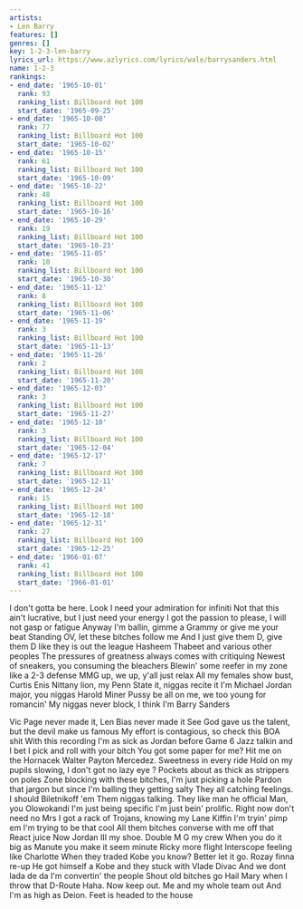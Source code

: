 ```yaml
---
artists:
- Len Barry
features: []
genres: []
key: 1-2-3-len-barry
lyrics_url: https://www.azlyrics.com/lyrics/wale/barrysanders.html
name: 1-2-3
rankings:
- end_date: '1965-10-01'
  rank: 93
  ranking_list: Billboard Hot 100
  start_date: '1965-09-25'
- end_date: '1965-10-08'
  rank: 77
  ranking_list: Billboard Hot 100
  start_date: '1965-10-02'
- end_date: '1965-10-15'
  rank: 61
  ranking_list: Billboard Hot 100
  start_date: '1965-10-09'
- end_date: '1965-10-22'
  rank: 48
  ranking_list: Billboard Hot 100
  start_date: '1965-10-16'
- end_date: '1965-10-29'
  rank: 19
  ranking_list: Billboard Hot 100
  start_date: '1965-10-23'
- end_date: '1965-11-05'
  rank: 10
  ranking_list: Billboard Hot 100
  start_date: '1965-10-30'
- end_date: '1965-11-12'
  rank: 8
  ranking_list: Billboard Hot 100
  start_date: '1965-11-06'
- end_date: '1965-11-19'
  rank: 3
  ranking_list: Billboard Hot 100
  start_date: '1965-11-13'
- end_date: '1965-11-26'
  rank: 2
  ranking_list: Billboard Hot 100
  start_date: '1965-11-20'
- end_date: '1965-12-03'
  rank: 3
  ranking_list: Billboard Hot 100
  start_date: '1965-11-27'
- end_date: '1965-12-10'
  rank: 3
  ranking_list: Billboard Hot 100
  start_date: '1965-12-04'
- end_date: '1965-12-17'
  rank: 7
  ranking_list: Billboard Hot 100
  start_date: '1965-12-11'
- end_date: '1965-12-24'
  rank: 15
  ranking_list: Billboard Hot 100
  start_date: '1965-12-18'
- end_date: '1965-12-31'
  rank: 27
  ranking_list: Billboard Hot 100
  start_date: '1965-12-25'
- end_date: '1966-01-07'
  rank: 41
  ranking_list: Billboard Hot 100
  start_date: '1966-01-01'
---
```



I don't gotta be here. Look
I need your admiration for infiniti
Not that this ain't lucrative, but I just need your energy
I got the passion to please, I will not gasp or fatigue
Anyway I'm ballin, gimme a Grammy or give me your beat
Standing OV, let these bitches follow me
And I just give them D, give them D like they is out the league
Hasheem Thabeet and various other peoples
The pressures of greatness always comes with critiquing
Newest of sneakers, you consuming the bleachers
Blewin' some reefer in my zone like a 2-3 defense
MMG up, we up, y'all just relax
All my females show bust, Curtis Enis
Nittany lion, my Penn State it, niggas recite it
I'm Michael Jordan major, you niggas Harold Miner
Pussy be all on me, we too young for romancin'
My niggas never block, I think I'm Barry Sanders


Vic Page never made it, Len Bias never made it
See God gave us the talent, but the devil make us famous
My effort is contagious, so check this BOA shit
With this recording I'm as sick as Jordan before Game 6
Jazz talkin and I bet I pick and roll with your bitch
You got some paper for me? Hit me on the Hornacek
Walter Payton Mercedez. Sweetness in every ride
Hold on my pupils slowing, I don't got no lazy eye
? Pockets about as thick as strippers on poles
Zone blocking with these bitches, I'm just picking a hole
Pardon that jargon but since I'm balling they getting salty
They all catching feelings. I should Biletnikoff 'em
Them niggas talking. They like man he official
Man, you Olowokandi I'm just being specific 
I'm just bein' prolific. Right now don't need no Mrs
I got a rack of Trojans, knowing my Lane Kiffin
I'm tryin' pimp em I'm trying to be that cool
All them bitches converse with me off that React juice
Now Jordan III my shoe. Double M G my crew
When you do it big as Manute you make it seem minute
Ricky more flight 
Interscope feeling like Charlotte
When they traded Kobe you know?
Better let it go. Rozay finna re-up
He got himself a Kobe and they stuck with Vlade Divac
And we dont lada de da I'm convertin' the people
Shout old bitches go Hail Mary when I throw that D-Route
Haha. Now keep out. Me and my whole team out
And I'm as high as Deion. Feet is headed to the house




